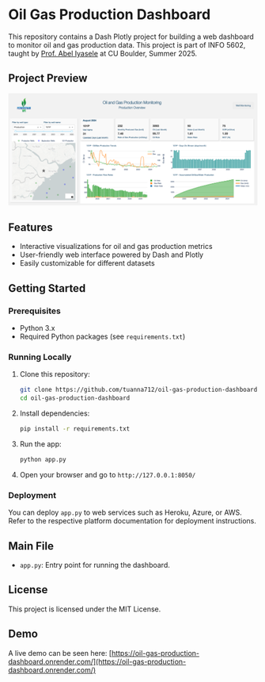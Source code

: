 # Oil Gas Production Dashboard
This repository contains a Dash Plotly project for building a web dashboard to monitor oil and gas production data. This project is part of INFO 5602, taught by [Prof. Abel Iyasele](https://www.colorado.edu/cmci/people/information-science/abel-iyasele) at CU Boulder, Summer 2025.

## Project Preview

![Dashboard Preview](assets/preview.png)

## Features

- Interactive visualizations for oil and gas production metrics
- User-friendly web interface powered by Dash and Plotly
- Easily customizable for different datasets

## Getting Started

### Prerequisites

- Python 3.x
- Required Python packages (see `requirements.txt`)

### Running Locally

1. Clone this repository:
    ```bash
    git clone https://github.com/tuanna712/oil-gas-production-dashboard.git
    cd oil-gas-production-dashboard
    ```
2. Install dependencies:
    ```bash
    pip install -r requirements.txt
    ```
3. Run the app:
    ```bash
    python app.py
    ```
4. Open your browser and go to `http://127.0.0.1:8050/`

### Deployment

You can deploy `app.py` to web services such as Heroku, Azure, or AWS. Refer to the respective platform documentation for deployment instructions.

## Main File

- `app.py`: Entry point for running the dashboard.

## License

This project is licensed under the MIT License.

## Demo

A live demo can be seen here: [https://oil-gas-production-dashboard.onrender.com/](https://oil-gas-production-dashboard.onrender.com/)